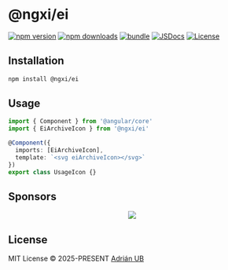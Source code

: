 # @ngxi/ei

[![npm version][npm-version-src]][npm-version-href]
[![npm downloads][npm-downloads-src]][npm-downloads-href]
[![bundle][bundle-src]][bundle-href]
[![JSDocs][jsdocs-src]][jsdocs-href]
[![License][license-src]][license-href]

## Installation

```sh
npm install @ngxi/ei
```

## Usage

```ts
import { Component } from '@angular/core'
import { EiArchiveIcon } from '@ngxi/ei'

@Component({
  imports: [EiArchiveIcon],
  template: `<svg eiArchiveIcon></svg>`
})
export class UsageIcon {}
```

## Sponsors

<p align="center">
  <a href="https://cdn.jsdelivr.net/gh/adrian-ub/static/sponsors.svg">
    <img src='https://cdn.jsdelivr.net/gh/adrian-ub/static/sponsors.svg'/>
  </a>
</p>

## License

MIT License © 2025-PRESENT [Adrián UB](https://github.com/adrian-ub)

<!-- Badges -->

[npm-version-src]: https://img.shields.io/npm/v/@ngxi/ei?style=flat&colorA=080f12&colorB=1fa669
[npm-version-href]: https://npmjs.com/package/@ngxi/ei
[npm-downloads-src]: https://img.shields.io/npm/dm/@ngxi/ei?style=flat&colorA=080f12&colorB=1fa669
[npm-downloads-href]: https://npmjs.com/package/@ngxi/ei
[bundle-src]: https://img.shields.io/bundlephobia/minzip/@ngxi/ei?style=flat&colorA=080f12&colorB=1fa669&label=minzip
[bundle-href]: https://bundlephobia.com/result?p=@ngxi/ei
[license-src]: https://img.shields.io/npm/l/@ngxi/ei?style=flat&colorA=080f12&colorB=1fa669
[license-href]: https://github.com/adrian-ub/ngxi/blob/main/LICENSE
[jsdocs-src]: https://img.shields.io/badge/jsdocs-reference-080f12?style=flat&colorA=080f12&colorB=1fa669
[jsdocs-href]: https://www.jsdocs.io/package/@ngxi/ei
